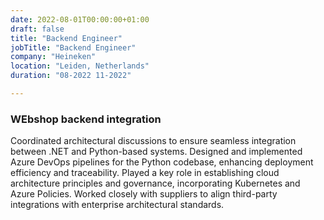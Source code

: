 ```yaml
---
date: 2022-08-01T00:00:00+01:00
draft: false
title: "Backend Engineer"
jobTitle: "Backend Engineer"
company: "Heineken"
location: "Leiden, Netherlands"
duration: "08-2022 11-2022"

---
```

### WEbshop backend integration

Coordinated architectural discussions to ensure seamless integration between .NET and Python-based systems.
Designed and implemented Azure DevOps pipelines for the Python codebase, enhancing deployment efficiency and traceability.
Played a key role in establishing cloud architecture principles and governance, incorporating Kubernetes and Azure Policies.
Worked closely with suppliers to align third-party integrations with enterprise architectural standards.